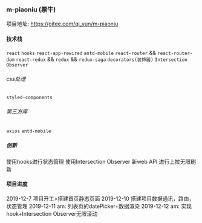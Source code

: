 ### m-piaoniu (票牛)
项目地址:
https://gitee.com/qi_yun/m-piaoniu
#### 技术栈
`react` 
`hooks`
`react-app-rewired`
`antd-mobile`
`react-router` && `react-router-dom`
`react-redux` && `redux` && `redux-saga`
`decorators(装饰器)`
`Intersection Observer`
###### css处理
`styled-components`
###### 第三方库
`axios`
`antd-mobile`
##### 创新
使用hooks进行状态管理
使用Intersection Observer 新web API 进行上拉无限刷新
#### 项目进度
2019-12-7  项目开工>搭建首页静态页面
2019-12-10 搭建项目数据通讯，路由，状态管理
2019-12-11 am: 列表页的datePicker+数据渲染
2019-12-12 am: 实现hook+Intersection Observer无限滚动

